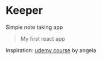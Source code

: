 # Keeper

Simple note taking app

> My first react app

Inspiration: [udemy course] by angela

[udemy course]: https://www.udemy.com/course/the-complete-web-development-bootcamp
